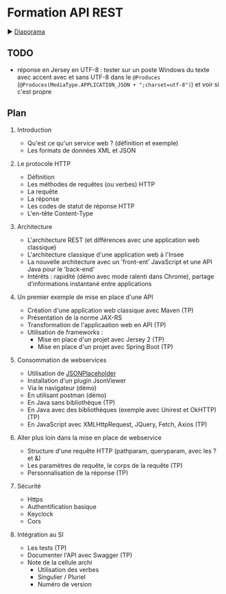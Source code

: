 # Formation API REST

:arrow_forward: [Diaporama](https://gaetan-varlet.github.io/formation-api-rest/)

## TODO

- réponse en Jersey en UTF-8 : tester sur un poste Windows du texte avec accent avec et sans UTF-8 dans le `@Produces` (`@Produces(MediaType.APPLICATION_JSON + ";charset=utf-8")`) et voir si c'est propre

## Plan

1. Introduction
	- Qu'est ce qu'un service web ? (définition et exemple)
    - Les formats de données XML et JSON

2. Le protocole HTTP
    - Définition
    - Les méthodes de requêtes (ou verbes) HTTP
    - La requête
    - La réponse
    - Les codes de statut de réponse HTTP
    - L'en-tête Content-Type

3. Architecture 
    - L'architecture REST (et différences avec une application web classique)
    - L'architecture classique d'une application web à l'Insee
    - La nouvelle architecture avec un 'front-ent' JavaScript et une API Java pour le 'back-end'
    - Intérêts : rapidité (démo avec mode ralenti dans Chrome), partage d'informations instantané entre applications
    
2. Un premier exemple de mise en place d'une API
    - Création d'une application web classique avec Maven (TP)
    - Présentation de la norme JAX-RS
    - Transformation de l'applicaation web en API (TP)
    - Utilisation de frameworks :
        - Mise en place d'un projet avec Jersey 2 (TP)
        - Mise en place d'un projet avec Spring Boot (TP)

3. Consommation de webservices
    - Utilisation de [JSONPlaceholder](https://jsonplaceholder.typicode.com/)
    - Installation d'un plugin JsonViewer
    - Via le navigateur (démo)
    - En utilisant postman (démo)
    - En Java sans bibliothèque (TP)
    - En Java avec des bibliothèques (exemple avec Unirest et OkHTTP) (TP)
    - En JavaScript avec XMLHttpRequest, JQuery, Fetch, Axios (TP)

4. Aller plus loin dans la mise en place de webservice
    - Structure d'une requête HTTP (pathparam, queryparam, avec les ? et &)
    - Les paramètres de requête, le corps de la requête (TP)
    - Personnalisation de la réponse (TP)

5. Sécurité
    - Https
    - Authentification basique
    - Keyclock
    - Cors

6. Intégration au SI
    - Les tests (TP)
    - Documenter l'API avec Swagger (TP)
    - Note de la cellule archi
        - Utilisation des verbes
        - Singulier / Pluriel
        - Numéro de version